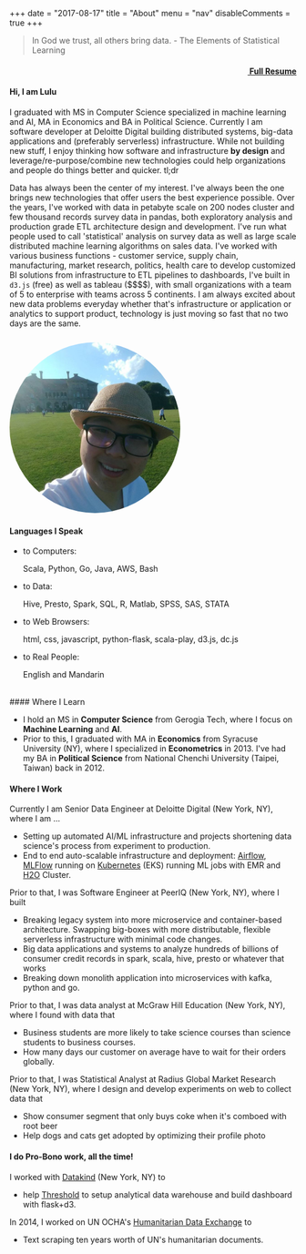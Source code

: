 +++
date = "2017-08-17"
title = "About"
menu = "nav"
disableComments = true
+++

<div class="row">
    <div class="amp col-md-8">
    <blockquote>In God we trust, all others bring data. - The Elements of Statistical Learning</blockquote>
</div>
<div class="amp col-md-4" style="text-align: right">
    <h4><i class="fa fa-file-text-o"></i><a href="/post/2016-04-04-resume-share/">&nbsp;Full Resume</a></h4>
</div>
</div>

#### Hi, I am Lulu

I graduated with MS in Computer Science specialized in machine learning and AI, MA in Economics and BA in Political Science. Currently I am software developer at Deloitte Digital building distributed systems, big-data applications and (preferably serverless) infrastructure. While not building new stuff, I enjoy thinking how software and infrastructure **by design** and leverage/re-purpose/combine new technologies could help organizations and people do things better and quicker. <a data-toggle="collapse" data-target=".tldr">tl;dr</a>

<div class="tldr collapse" style="margin-top: 2%">
    Data has always been the center of my interest. I've always been the one brings new technologies that offer users the best experience possible. Over the years, I've worked with data in petabyte scale on 200 nodes cluster and few thousand records survey data in pandas, both exploratory analysis and production grade ETL architecture design and development. I've run what people used to call 'statistical' analysis on survey data as well as large scale distributed machine learning algorithms on sales data. I've worked with various business functions - customer service, supply chain, manufacturing, market research, politics, health care to develop customized BI solutions from infrastructure to ETL pipelines to dashboards, I've built in <code>d3.js</code> (free) as well as tableau ($$$$), with small organizations with a team of 5 to enterprise with teams across 5 continents. I am always excited about new data problems everyday whether that's infrastructure or application or analytics to support product, technology is just moving so fast that no two days are the same.

</div>

<div class="row" style="margin-top: 5%">
    <div class="col-md-6" style="display:table-cell; vertical-align:middle; text-align:center">
        <img src="/profile_pic.jpg" width="300" style="border-radius: 50%;" />
    </div>
    <div class="col-md-6">
        <h4> <i class="fa fa-commenting-o"></i> Languages I Speak </h4>
        <ul>
            <li>to Computers:</li>
            <p class="amp-right">Scala, Python, Go, Java, AWS, Bash</p>
            <li>to Data:</li>
            <p class="amp-right">Hive, Presto, Spark, SQL, R, Matlab, SPSS, SAS, STATA</p>
            <li>to Web Browsers:</li>
            <p class="amp-right">html, css, javascript, python-flask, scala-play, d3.js, dc.js</p>
            <li>to Real People:</li>
            <p class="amp-right">English and Mandarin</p>
        </ul>
    </div>
</div>

<br>
#### <i class="fa fa-graduation-cap"></i> Where I Learn

* I hold an MS in **Computer Science** from Gerogia Tech, where I focus on **Machine Learning** and **AI**. 
* Prior to this, I graduated with MA in **Economics** from Syracuse University (NY), where I specialized in **Econometrics** in 2013. I've had my BA in **Political Science** from National Chenchi University (Taipei, Taiwan) back in 2012.

#### <i class="fa fa-suitcase"></i> Where I Work

<p class="amp-left">Currently I am Senior Data Engineer at Deloitte Digital (New York, NY), where I am ...</p>

* Setting up automated AI/ML infrastructure and projects shortening data science's process from experiment to production.
* End to end auto-scalable infrastructure and deployment: [Airflow](https://airflow.apache.org/), [MLFlow](https://mlflow.org/) running on [Kubernetes](https://kubernetes.io/) (EKS) running ML jobs with EMR and [H2O](https://www.h2o.ai/) Cluster.

<p class="amp-left">Prior to that, I was Software Engineer at PeerIQ (New York, NY), where I built</p>

* Breaking legacy system into more microservice and container-based architecture. Swapping big-boxes with more distributable, flexible serverless infrastructure with minimal code changes.
* Big data applications and systems to analyze hundreds of billions of consumer credit records in spark, scala, hive, presto or whatever that works
* Breaking down monolith application into microservices with kafka, python and go.

<p class="amp-left">Prior to that, I was data analyst at McGraw Hill Education (New York, NY), where I found with data that</p>

* Business students are more likely to take science courses than science students to business courses.
* How many days our customer on average have to wait for their orders globally.

<p class="amp-left">Prior to that, I was Statistical Analyst at Radius Global Market Research (New York, NY), where I design and develop experiments on web to collect data that</p>

* Show consumer segment that only buys coke when it's comboed with root beer
* Help dogs and cats get adopted by optimizing their profile photo

#### <i class="fa fa-lightbulb-o"></i> I do Pro-Bono work, all the time!

<p class="amp-left"> I worked with <a href="http://www.datakind.org/">Datakind</a> (New York, NY) to</p>

* help [Threshold](http://www.thresholds.org/) to setup analytical data warehouse and build dashboard with flask+d3.

<p class="amp-left"> In 2014, I worked on UN OCHA's <a href="http://data.hdx.rwlabs.org/">Humanitarian Data Exchange</a> to</p>

* Text scraping ten years worth of UN's humanitarian documents.
